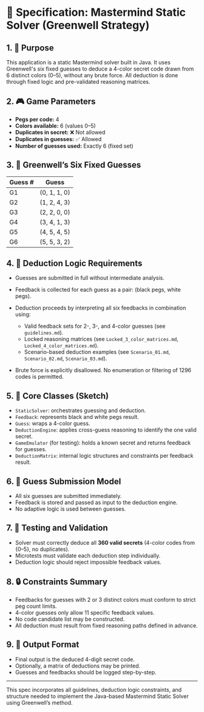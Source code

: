 # 📘 Specification: Mastermind Static Solver (Greenwell Strategy)

## 1. 🎯 Purpose

This application is a static Mastermind solver built in Java. It uses Greenwell's six fixed guesses to deduce a 4-color secret code drawn from 6 distinct colors (0–5), without any brute force. All deduction is done through fixed logic and pre-validated reasoning matrices.

## 2. 🎮 Game Parameters

* **Pegs per code:** 4
* **Colors available:** 6 (values 0–5)
* **Duplicates in secret:** ❌ Not allowed
* **Duplicates in guesses:** ✅ Allowed
* **Number of guesses used:** Exactly 6 (fixed set)

## 3. 🎲 Greenwell’s Six Fixed Guesses

| Guess # | Guess        |
| ------- | ------------ |
| G1      | (0, 1, 1, 0) |
| G2      | (1, 2, 4, 3) |
| G3      | (2, 2, 0, 0) |
| G4      | (3, 4, 1, 3) |
| G5      | (4, 5, 4, 5) |
| G6      | (5, 5, 3, 2) |

## 4. 🧠 Deduction Logic Requirements

* Guesses are submitted in full without intermediate analysis.
* Feedback is collected for each guess as a pair: (black pegs, white pegs).
* Deduction proceeds by interpreting all six feedbacks in combination using:

    * Valid feedback sets for 2-, 3-, and 4-color guesses (see `guidelines.md`).
    * Locked reasoning matrices (see `Locked_3_color_matrices.md`, `Locked_4_color_matrices.md`).
    * Scenario-based deduction examples (see `Scenario_01.md`, `Scenario_02.md`, `Scenario_03.md`).
* Brute force is explicitly disallowed. No enumeration or filtering of 1296 codes is permitted.

## 5. 🧱 Core Classes (Sketch)

* `StaticSolver`: orchestrates guessing and deduction.
* `Feedback`: represents black and white pegs result.
* `Guess`: wraps a 4-color guess.
* `DeductionEngine`: applies cross-guess reasoning to identify the one valid secret.
* `GameEmulator` (for testing): holds a known secret and returns feedback for guesses.
* `DeductionMatrix`: internal logic structures and constraints per feedback result.

## 6. 🔁 Guess Submission Model

* All six guesses are submitted immediately.
* Feedback is stored and passed as input to the deduction engine.
* No adaptive logic is used between guesses.

## 7. 🧪 Testing and Validation

* Solver must correctly deduce all **360 valid secrets** (4-color codes from {0–5}, no duplicates).
* Microtests must validate each deduction step individually.
* Deduction logic should reject impossible feedback values.

## 8. 🔒 Constraints Summary

* Feedbacks for guesses with 2 or 3 distinct colors must conform to strict peg count limits.
* 4-color guesses only allow 11 specific feedback values.
* No code candidate list may be constructed.
* All deduction must result from fixed reasoning paths defined in advance.

## 9. 🚀 Output Format

* Final output is the deduced 4-digit secret code.
* Optionally, a matrix of deductions may be printed.
* Guesses and feedbacks should be logged step-by-step.

---

This spec incorporates all guidelines, deduction logic constraints, and structure needed to implement the Java-based Mastermind Static Solver using Greenwell’s method.
